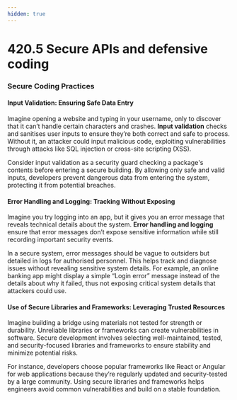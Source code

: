 ```yaml
---
hidden: true
---
```


# 420.5 Secure APIs and defensive coding

### **Secure Coding Practices**

#### **Input Validation**: Ensuring Safe Data Entry

Imagine opening a website and typing in your username, only to discover that it can’t handle certain characters and crashes. **Input validation** checks and sanitises user inputs to ensure they’re both correct and safe to process. Without it, an attacker could input malicious code, exploiting vulnerabilities through attacks like SQL injection or cross-site scripting (XSS).

Consider input validation as a security guard checking a package's contents before entering a secure building. By allowing only safe and valid inputs, developers prevent dangerous data from entering the system, protecting it from potential breaches.

#### **Error Handling and Logging**: Tracking Without Exposing

Imagine you try logging into an app, but it gives you an error message that reveals technical details about the system. **Error handling and logging** ensure that error messages don’t expose sensitive information while still recording important security events.

In a secure system, error messages should be vague to outsiders but detailed in logs for authorised personnel. This helps track and diagnose issues without revealing sensitive system details. For example, an online banking app might display a simple “Login error” message instead of the details about why it failed, thus not exposing critical system details that attackers could use.

#### **Use of Secure Libraries and Frameworks**: Leveraging Trusted Resources

Imagine building a bridge using materials not tested for strength or durability. Unreliable libraries or frameworks can create vulnerabilities in software. Secure development involves selecting well-maintained, tested, and security-focused libraries and frameworks to ensure stability and minimize potential risks.

For instance, developers choose popular frameworks like React or Angular for web applications because they’re regularly updated and security-tested by a large community. Using secure libraries and frameworks helps engineers avoid common vulnerabilities and build on a stable foundation.
